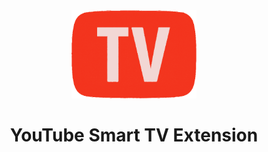 <div align="center">
  <img src="assets/logo.png" alt="logo" width="200px">
  <h1>YouTube Smart TV Extension</h1>
</div>
